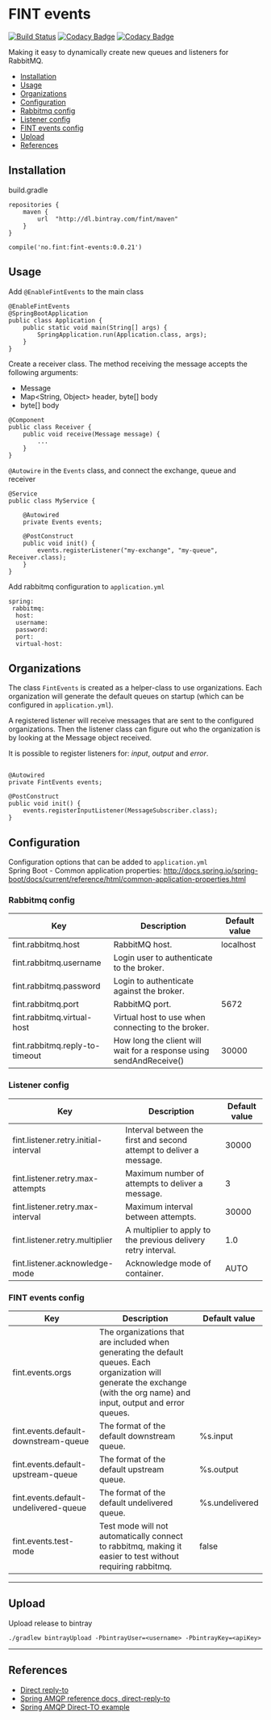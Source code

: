 # FINT events

[![Build Status](https://travis-ci.org/FINTprosjektet/fint-events.svg?branch=master)](https://travis-ci.org/FINTprosjektet/fint-events)
[![Codacy Badge](https://api.codacy.com/project/badge/Grade/17468ef5fdac4b89b1cc5e81806ad2d2)](https://www.codacy.com/app/jarle/fint-events?utm_source=github.com&amp;utm_medium=referral&amp;utm_content=FINTprosjektet/fint-events&amp;utm_campaign=Badge_Grade)
[![Codacy Badge](https://api.codacy.com/project/badge/Coverage/17468ef5fdac4b89b1cc5e81806ad2d2)](https://www.codacy.com/app/jarle/fint-events?utm_source=github.com&amp;utm_medium=referral&amp;utm_content=FINTprosjektet/fint-events&amp;utm_campaign=Badge_Coverage)

Making it easy to dynamically create new queues and listeners for RabbitMQ.

* [Installation](#installation)
* [Usage](#usage)
* [Organizations](#organizations)
* [Configuration](#configuration)
 * [Rabbitmq config](#rabbitmq-config)
 * [Listener config](#listener-config)
 * [FINT events config](#fint-events-config)
* [Upload](#upload)
* [References](#references)

## Installation

build.gradle

```
repositories {
    maven {
        url  "http://dl.bintray.com/fint/maven" 
    }
}

compile('no.fint:fint-events:0.0.21')
```

## Usage

Add `@EnableFintEvents` to the main class

```
@EnableFintEvents
@SpringBootApplication
public class Application {
    public static void main(String[] args) {
        SpringApplication.run(Application.class, args);
    }
}
```

Create a receiver class. The method receiving the message accepts the following arguments:  
- Message
- Map<String, Object> header, byte[] body
- byte[] body

```
@Component
public class Receiver {
    public void receive(Message message) {
        ...
    }
}

```

`@Autowire` in the `Events` class, and connect the exchange, queue and receiver

```
@Service
public class MyService {

    @Autowired
    private Events events;

    @PostConstruct
    public void init() {
        events.registerListener("my-exchange", "my-queue", Receiver.class);
    }
}
```

Add rabbitmq configuration to `application.yml`

```
spring:
 rabbitmq:
  host:
  username:
  password:
  port:
  virtual-host:
```

## Organizations

The class `FintEvents` is created as a helper-class to use organizations.
Each organization will generate the default queues on startup (which can be configured in `application.yml`).  

A registered listener will receive messages that are sent to the configured organizations.
Then the listener class can figure out who the organization is by looking at the Message object received.  

It is possible to register listeners for: _input_, _output_ and _error_.

```

@Autowired
private FintEvents events;

@PostConstruct
public void init() {
    events.registerInputListener(MessageSubscriber.class);
}

```

## Configuration

Configuration options that can be added to `application.yml`  
Spring Boot - Common application properties: http://docs.spring.io/spring-boot/docs/current/reference/html/common-application-properties.html

### Rabbitmq config
| Key | Description | Default value |
|-----|-------------|---------------|
| fint.rabbitmq.host | RabbitMQ host. | localhost |
| fint.rabbitmq.username | Login user to authenticate to the broker. | |
| fint.rabbitmq.password | Login to authenticate against the broker. | |
| fint.rabbitmq.port | RabbitMQ port. | 5672 |
| fint.rabbitmq.virtual-host | Virtual host to use when connecting to the broker. | |
| fint.rabbitmq.reply-to-timeout | How long the client will wait for a response using sendAndReceive() | 30000 |

### Listener config
| Key | Description | Default value |
|-----|-------------|---------------|
| fint.listener.retry.initial-interval | Interval between the first and second attempt to deliver a message. | 30000 |
| fint.listener.retry.max-attempts | Maximum number of attempts to deliver a message. | 3 |
| fint.listener.retry.max-interval | Maximum interval between attempts. | 30000 |
| fint.listener.retry.multiplier | A multiplier to apply to the previous delivery retry interval. | 1.0 |
| fint.listener.acknowledge-mode | Acknowledge mode of container. | AUTO |

### FINT events config
| Key | Description | Default value |
|-----|-------------|---------------|
| fint.events.orgs | The organizations that are included when generating the default queues. Each organization will generate the exchange (with the org name) and input, output and error queues. | |
| fint.events.default-downstream-queue | The format of the default downstream queue. | %s.input |
| fint.events.default-upstream-queue | The format of the default upstream queue. | %s.output |
| fint.events.default-undelivered-queue | The format of the default undelivered queue. | %s.undelivered |
| fint.events.test-mode | Test mode will not automatically connect to rabbitmq, making it easier to test without requiring rabbitmq. | false |

---------

## Upload

Upload release to bintray

`./gradlew bintrayUpload -PbintrayUser=<username> -PbintrayKey=<apiKey>`


---------

## References
- [Direct reply-to](https://www.rabbitmq.com/direct-reply-to.html)
- [Spring AMQP reference docs, direct-reply-to](http://docs.spring.io/spring-amqp/docs/1.6.5.RELEASE/reference/html/_reference.html#direct-reply-to)
- [Spring AMQP Direct-TO example](https://bitbucket.org/tomask79/spring-rabbitmq-request-response)